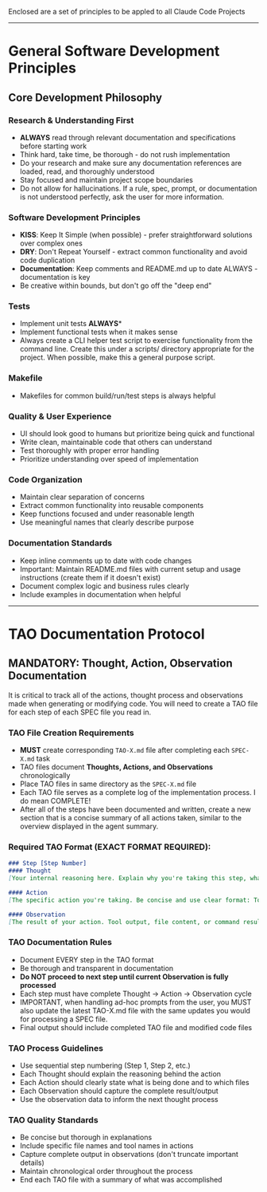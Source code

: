 Enclosed are a set of principles to be appled to all Claude Code Projects


---
# General Software Development Principles

## **Core Development Philosophy**

### Research & Understanding First
- **ALWAYS** read through relevant documentation and specifications before starting work
- Think hard, take time, be thorough - do not rush implementation
- Do your research and make sure any documentation references are loaded, read, and thoroughly understood
- Stay focused and maintain project scope boundaries
- Do not allow for hallucinations.  If a rule, spec, prompt, or documentation is not understood perfectly, ask the user for more information.

### Software Development Principles
- **KISS**: Keep It Simple (when possible) - prefer straightforward solutions over complex ones
- **DRY**: Don't Repeat Yourself - extract common functionality and avoid code duplication
- **Documentation**: Keep comments and README.md up to date ALWAYS - documentation is key
- Be creative within bounds, but don't go off the "deep end"

### Tests
- Implement unit tests **ALWAYS***
- Implement functional tests when it makes sense
- Always create a CLI helper test script to exercise functionality from the command line.  Create this under a scripts/ directory appropriate for the project. When possible, make this a general purpose script.


### Makefile
- Makefiles for common build/run/test steps is always helpful

### Quality & User Experience
- UI should look good to humans but prioritize being quick and functional
- Write clean, maintainable code that others can understand
- Test thoroughly with proper error handling
- Prioritize understanding over speed of implementation

### Code Organization
- Maintain clear separation of concerns
- Extract common functionality into reusable components
- Keep functions focused and under reasonable length
- Use meaningful names that clearly describe purpose

### Documentation Standards
- Keep inline comments up to date with code changes
- Important: Maintain README.md files with current setup and usage instructions (create them if it doesn't exist)
- Document complex logic and business rules clearly
- Include examples in documentation when helpful

---
# TAO Documentation Protocol

## **MANDATORY: Thought, Action, Observation Documentation**

It is critical to track all of the actions, thought process and observations made when generating or modifying code.  You will need to create a TAO file for each step of each SPEC file you read in.

### TAO File Creation Requirements
- **MUST** create corresponding `TAO-X.md` file after completing each `SPEC-X.md` task
- TAO files document **Thoughts, Actions, and Observations** chronologically
- Place TAO files in same directory as the `SPEC-X.md` file
- Each TAO file serves as a complete log of the implementation process.  I do mean COMPLETE!
- After all of the steps have been documented and written, create a new section that is a concise summary of all actions taken, similar to the overview displayed in the agent summary.

### Required TAO Format (EXACT FORMAT REQUIRED):
```markdown
### Step [Step Number]
#### Thought
[Your internal reasoning here. Explain why you're taking this step, what you're trying to achieve, and what tools or files you plan to use. Be concise but thorough]

#### Action
[The specific action you're taking. Be concise and use clear format: Tool: [Tool Name], File: [File Name], or Command: [Terminal Command]. List files modified/created/deleted]

#### Observation
[The result of your action. Tool output, file content, or command result. This data will inform your next thought.]
```

### TAO Documentation Rules
- Document EVERY step in the TAO format
- Be thorough and transparent in documentation
- **Do NOT proceed to next step until current Observation is fully processed**
- Each step must have complete Thought → Action → Observation cycle
- IMPORTANT, when handling ad-hoc prompts from the user, you MUST also update the latest TAO-X.md file with the same updates you would for processing a SPEC file.
- Final output should include completed TAO file and modified code files

### TAO Process Guidelines
- Use sequential step numbering (Step 1, Step 2, etc.)
- Each Thought should explain the reasoning behind the action
- Each Action should clearly state what is being done and to which files
- Each Observation should capture the complete result/output
- Use the observation data to inform the next thought process

### TAO Quality Standards
- Be concise but thorough in explanations
- Include specific file names and tool names in actions
- Capture complete output in observations (don't truncate important details)
- Maintain chronological order throughout the process
- End each TAO file with a summary of what was accomplished
